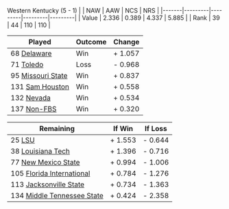 Western Kentucky (5 - 1)
|       |   NAW   |   AAW   |   NCS   |   NRS   |
|-------|---------|---------|---------|---------|
| Value |   2.336 |   0.389 |   4.337 |   5.885 |
| Rank  |      39 |      44 |     110 |     110 |

| Played                    | Outcome    |  Change  |
|---------------------------|------------|----------|
|  68 [Delaware              ](Delaware)| Win        | +  1.057 |
|  71 [Toledo                ](Toledo)| Loss       | -  0.968 |
|  95 [Missouri State        ](MissouriState)| Win        | +  0.837 |
| 131 [Sam Houston           ](SamHouston)| Win        | +  0.558 |
| 132 [Nevada                ](Nevada)| Win        | +  0.534 |
| 137 [Non-FBS               ](NonFBS)| Win        | +  0.320 |

| Remaining                 |  If Win  |  If Loss |
|---------------------------|----------|----------|
|  25 [LSU                   ](LSU)| +  1.553 | -  0.644 |
|  38 [Louisiana Tech        ](LouisianaTech)| +  1.396 | -  0.716 |
|  77 [New Mexico State      ](NewMexicoState)| +  0.994 | -  1.006 |
| 105 [Florida International ](FloridaInternational)| +  0.784 | -  1.276 |
| 113 [Jacksonville State    ](JacksonvilleState)| +  0.734 | -  1.363 |
| 134 [Middle Tennessee State](MiddleTennesseeState)| +  0.424 | -  2.358 |

